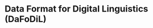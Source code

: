 <!-- This readme is targeted at developers. The general user readme is in /.github/README.md -->
# Data Format for Digital Linguistics (DaFoDiL)
